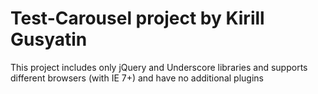 # Test-Carousel project by Kirill Gusyatin
This project includes only jQuery and Underscore libraries and supports different browsers (with IE 7+) and have no additional plugins